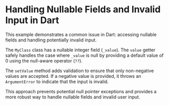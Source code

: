 # Handling Nullable Fields and Invalid Input in Dart

This example demonstrates a common issue in Dart: accessing nullable fields and handling potentially invalid input.

The `MyClass` class has a nullable integer field (`_value`). The `value` getter safely handles the case where `_value` is null by providing a default value of 0 using the null-aware operator (`??`).

The `setValue` method adds validation to ensure that only non-negative values are accepted. If a negative value is provided, it throws an `ArgumentError` to indicate that the input is invalid.

This approach prevents potential null pointer exceptions and provides a more robust way to handle nullable fields and invalid user input.